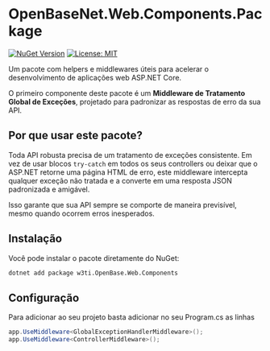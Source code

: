 # OpenBaseNet.Web.Components.Package

[![NuGet Version](https://img.shields.io/nuget/v/w3ti.OpenBase.Web.Components.svg)](https://www.nuget.org/packages/w3ti.OpenBase.Web.Components/)
[![License: MIT](https://img.shields.io/badge/License-MIT-yellow.svg)](https://opensource.org/licenses/MIT)

Um pacote com helpers e middlewares úteis para acelerar o desenvolvimento de aplicações web ASP.NET Core.

O primeiro componente deste pacote é um **Middleware de Tratamento Global de Exceções**, 
projetado para padronizar as respostas de erro da sua API.

## Por que usar este pacote?

Toda API robusta precisa de um tratamento de exceções consistente. 
Em vez de usar blocos `try-catch` em todos os seus controllers ou deixar que o ASP.NET retorne uma página HTML de erro, 
este middleware intercepta qualquer exceção não tratada e a converte em uma resposta JSON padronizada e amigável.

Isso garante que sua API sempre se comporte de maneira previsível, mesmo quando ocorrem erros inesperados.

## Instalação

Você pode instalar o pacote diretamente do NuGet:

```bash
dotnet add package w3ti.OpenBase.Web.Components
```
## Configuração
Para adicionar ao seu projeto basta adicionar no seu Program.cs as linhas
```csharp
app.UseMiddleware<GlobalExceptionHandlerMiddleware>();
app.UseMiddleware<ControllerMiddleware>();
```